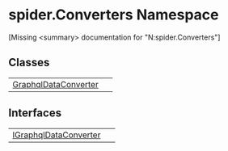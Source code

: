 # spider.Converters Namespace


\[Missing &lt;summary&gt; documentation for "N:spider.Converters"\]



## Classes
<table>
<tr>
<td><a href="ec24db30-fbca-4917-4d3c-59ef53618124">GraphqlDataConverter</a></td>
<td> </td></tr>
</table>

## Interfaces
<table>
<tr>
<td><a href="8e1b075c-9a4d-b277-7d09-14b8c2f476e6">IGraphqlDataConverter</a></td>
<td> </td></tr>
</table>